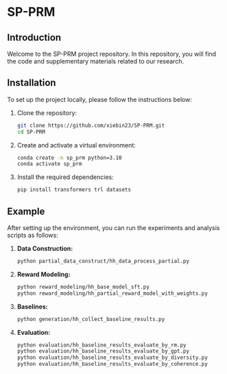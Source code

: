 # SP-PRM

## Introduction

Welcome to the SP-PRM project repository. In this repository, you will find the code and supplementary materials related to our research.

## Installation

To set up the project locally, please follow the instructions below:

1. Clone the repository:

   ```sh
   git clone https://github.com/xiebin23/SP-PRM.git
   cd SP-PRM
   ```

2. Create and activate a virtual environment:

   ```sh
   conda create -n sp_prm python=3.10
   conda activate sp_prm
   ```

3. Install the required dependencies:
   ```sh
   pip install transformers trl datasets
   ```

## Example

After setting up the environment, you can run the experiments and analysis scripts as follows:

1. **Data Construction:**

   ```sh
   python partial_data_construct/hh_data_process_partial.py
   ```

2. **Reward Modeling:**

   ```sh
   python reward_modeling/hh_base_model_sft.py
   python reward_modeling/hh_partial_reward_model_with_weights.py
   ```

3. **Baselines:**

   ```sh
   python generation/hh_collect_baseline_results.py
   ```

4. **Evaluation:**
   ```sh
   python evaluation/hh_baseline_results_evaluate_by_rm.py
   python evaluation/hh_baseline_results_evaluate_by_gpt.py
   python evaluation/hh_baseline_results_evaluate_by_diversity.py
   python evaluation/hh_baseline_results_evaluate_by_coherence.py
   ```
